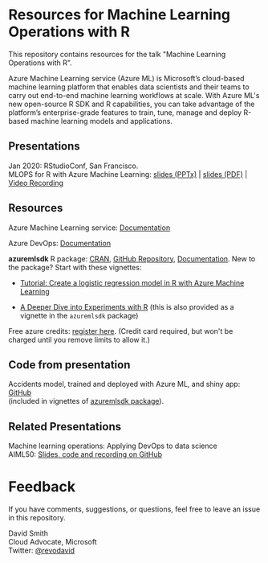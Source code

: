 # Resources for Machine Learning Operations with R

This repository contains resources for the talk "Machine Learning Operations with R".

Azure Machine Learning service (Azure ML) is Microsoft’s cloud-based machine
learning platform that enables data scientists and their teams to carry out
end-to-end machine learning workflows at scale. With Azure ML's new open-source
R SDK and R capabilities, you can take advantage of the platform’s
enterprise-grade features to train, tune, manage and deploy R-based machine
learning models and applications. 

## Presentations

Jan 2020: RStudioConf, San Francisco.  
MLOPS for R with Azure Machine Learning: [slides (PPTx)](MLOPS%20and%20R%20-%20rstudioconf%20-%2020200130.pptx) | [slides (PDF)](MLOPS%20and%20R%20-%20rstudioconf%20-%2020200130.pdf) | [Video Recording](https://resources.rstudio.com/rstudio-conf-2020/mlops-for-r-with-azure-machine-learning-david-smith)  
  

## Resources

Azure Machine Learning service: [Documentation](https://docs.microsoft.com/azure/machine-learning/overview-what-is-azure-ml?WT.mc_id=mlopsr-github-davidsmi)

Azure DevOps: [Documentation](https://docs.microsoft.com/azure/devops/user-guide/what-is-azure-devops?view=azure-devops&WT.mc_id=mlopsr-github-davidsmi)

**azuremlsdk** R package: [CRAN](https://cran.r-project.org/package=azuremlsdk), [GitHub Repository](https://github.com/azure/azureml-sdk-for-r), [Documentation](https://azure.github.io/azureml-sdk-for-r/reference/index.html). New to the package? Start with these vignettes:

* [Tutorial: Create a logistic regression model in R with Azure Machine Learning](https://docs.microsoft.com/azure/machine-learning/tutorial-1st-r-experiment?WT.mc_id=mlopsr-github-davidsmi)

* [A Deeper Dive into Experiments with R](azuremlsdk-vignettes/experiments-with-R.pdf) (this is also provided as a vignette in the `azuremlsdk` package)

Free azure credits: [register here](http://azure.com/free?view=azure-devops&WT.mc_id=mlopsr-github-davidsmi). (Credit card required, but won't be charged until you remove limits to allow it.)

## Code from presentation

Accidents model, trained and deployed with Azure ML, and shiny app: [GitHub](https://github.com/Azure/azureml-sdk-for-r/blob/master/vignettes/experiments-deep-dive.Rmd)  
(included in vignettes of [azuremlsdk package](https://github.com/Azure/azureml-sdk-for-r)).

## Related Presentations

Machine learning operations: Applying DevOps to data science  
AIML50: [Slides, code and recording on GitHub](https://aka.ms/AIML50repo)

# Feedback

If you have comments, suggestions, or questions, feel free to leave an issue in this repository.

David Smith  
Cloud Advocate, Microsoft  
Twitter: [@revodavid](http://twitter.com/revodavid)